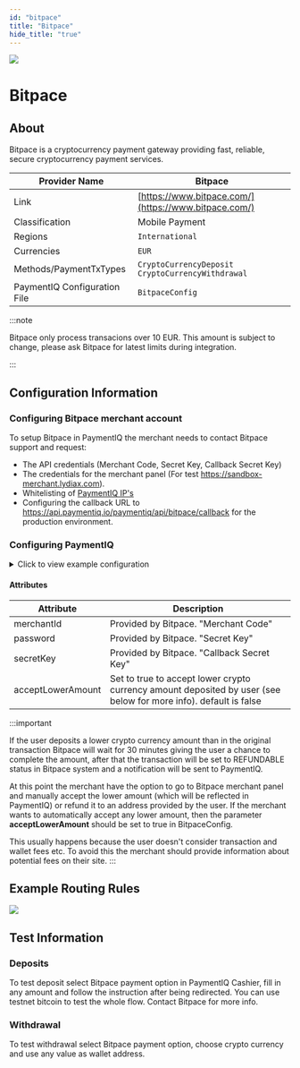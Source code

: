 ```yaml
--- 
id: "bitpace" 
title: "Bitpace"
hide_title: "true"
---
```

 
![](/img/providers/logos/bitpace.png)

# Bitpace

## About
Bitpace is a cryptocurrency payment gateway providing fast, reliable, secure cryptocurrency payment services. 

| Provider Name                | Bitpace                                                 |
|------------------------------|---------------------------------------------------------|
| Link                         | [https://www.bitpace.com/](https://www.bitpace.com/)    |
| Classification               | Mobile Payment                                          |
| Regions                      | `International`                                         |
| Currencies                   | `EUR`                                                   |
| Methods/PaymentTxTypes       | `CryptoCurrencyDeposit`<br/> `CryptoCurrencyWithdrawal` |
| PaymentIQ Configuration File | `BitpaceConfig`                                         |

:::note

Bitpace only process transacions over 10 EUR. This amount is subject to change, please ask Bitpace for latest limits during integration. 

:::

## Configuration Information

### Configuring Bitpace merchant account
To setup Bitpace in PaymentIQ the merchant needs to contact Bitpace support and request:
* The API credentials (Merchant Code, Secret Key, Callback Secret Key) 
* The credentials for the merchant panel (For test https://sandbox-merchant.lydiax.com).
* Whitelisting of [PaymentIQ IP's](/../docs/configuration_and_administration/system_configuration/provider_ip_whitelist)
* Configuring the callback URL to https://api.paymentiq.io/paymentiq/api/bitpace/callback for the production environment.

### Configuring PaymentIQ

<details>
<summary>Click to view example configuration</summary>
<br/>

```xml
<com.devcode.paymentiq.integration.bitpace.BitpaceConfig>
  <enabled>true</enabled>
  <acceptLowerAmount>???</acceptLowerAmount>
  <accounts>
    <entry>
      <string>default</string>
      <account>
        <merchantId>???</merchantId>
        <password>???</password>
        <secretKey>???</secretKey>
        <merchantName>???</merchantName>
      </account>
    </entry>
  </accounts>
</com.devcode.paymentiq.integration.bitpace.BitpaceConfig>
```

</details>


#### Attributes

| Attribute         | Description                                                                                                      |
|-------------------|------------------------------------------------------------------------------------------------------------------|
| merchantId        | Provided by Bitpace. "Merchant Code"                                                                             |
| password          | Provided by Bitpace. "Secret Key"                                                                                |
| secretKey         | Provided by Bitpace. "Callback Secret Key"                                                                       |
| acceptLowerAmount | Set to true to accept lower crypto currency amount deposited by user (see below for more info). default is false |

:::important

If the user deposits a lower crypto currency amount than in the original transaction Bitpace will wait for 30 minutes giving the user a chance to complete the amount, after that the transaction will be set to REFUNDABLE status in Bitpace system and a notification will be sent to PaymentIQ. 

At this point the merchant have the option to go to Bitpace merchant panel and manually accept the lower amount (which will be reflected in PaymentIQ) or refund it to an address provided by the user. If the merchant wants to automatically accept any lower amount, then the parameter **acceptLowerAmount** should be set to true in BitpaceConfig.  

This usually happens because the user doesn't consider transaction and wallet fees etc. To avoid this the merchant should provide information about potential fees on their site.
:::


## Example Routing Rules
![](/img/providers/routing/bitpace.png)

## Test Information
### Deposits
To test deposit select Bitpace payment option in PaymentIQ Cashier, fill in any amount and follow the instruction after being redirected. You can use testnet bitcoin to test the whole flow. Contact Bitpace for more info.

### Withdrawal
To test withdrawal select Bitpace payment option, choose crypto currency and use any value as wallet address.
